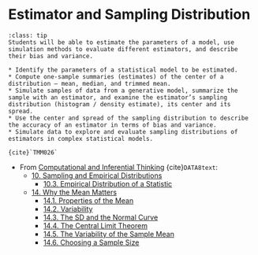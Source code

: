 # Estimator and Sampling Distribution

```{admonition} Learning Outcome
:class: tip
Students will be able to estimate the parameters of a model, use simulation methods to evaluate different estimators, and describe their bias and variance.
```

```{admonition} Sample Tasks
* Identify the parameters of a statistical model to be estimated.
* Compute one-sample summaries (estimates) of the center of a distribution – mean, median, and trimmed mean.
* Simulate samples of data from a generative model, summarize the sample with an estimator, and examine the estimator’s sampling distribution (histogram / density estimate), its center and its spread.
* Use the center and spread of the sampling distribution to describe the accuracy of an estimator in terms of bias and variance.
* Simulate data to explore and evaluate sampling distributions of estimators in complex statistical models.

{cite}`TMM026`
```
* From [Computational and Inferential Thinking](https://inferentialthinking.com/chapters/intro.html) {cite}`DATA8text`:
  - [10. Sampling and Empirical Distributions](https://inferentialthinking.com/chapters/10/Sampling_and_Empirical_Distributions.html)
    * [10.3. Empirical Distribution of a Statistic](https://inferentialthinking.com/chapters/10/3/Empirical_Distribution_of_a_Statistic.html)
  - [14. Why the Mean Matters](https://inferentialthinking.com/chapters/14/Why_the_Mean_Matters.html)
    * [14.1. Properties of the Mean](https://inferentialthinking.com/chapters/14/1/Properties_of_the_Mean.html)
    * [14.2. Variability](https://inferentialthinking.com/chapters/14/2/Variability.html)
    * [14.3. The SD and the Normal Curve](https://inferentialthinking.com/chapters/14/3/SD_and_the_Normal_Curve.html)
    * [14.4. The Central Limit Theorem](https://inferentialthinking.com/chapters/14/4/Central_Limit_Theorem.html)
    * [14.5. The Variability of the Sample Mean](https://inferentialthinking.com/chapters/14/5/Variability_of_the_Sample_Mean.html)
    * [14.6. Choosing a Sample Size](https://inferentialthinking.com/chapters/14/6/Choosing_a_Sample_Size.html)

